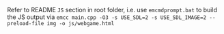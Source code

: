 Refer to README `JS` section in root folder, i.e. use `emcmdprompt.bat` to build the JS output via `emcc main.cpp -O3 -s USE_SDL=2 -s USE_SDL_IMAGE=2 --preload-file img -o js/webgame.html`
